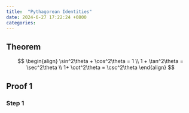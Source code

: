 ```yaml
---
title:  "Pythagorean Identities"
date: 2024-6-27 17:22:24 +0800
categories: 
---
```

## Theorem

$$
\begin{align}
\sin^2\theta + \cos^2\theta = 1 \\
1 + \tan^2\theta = \sec^2\theta \\
1+ \cot^2\theta = \csc^2\theta
\end{align}
$$

## Proof 1

### Step 1